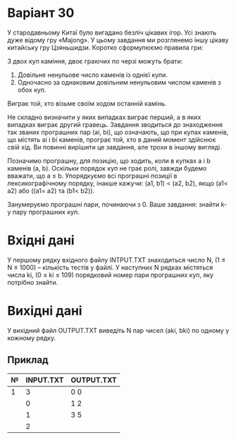 # Варіант 30

У стародавньому Китаї було вигадано безліч цікавих ігор. Усі знають дуже відому гру «Majong». У цьому завдання ми розглянемо іншу цікаву китайську гру Цзяньшидзи. Коротко сформулюємо правила гри:

З двох куп каміння, двоє граючих по черзі можуть брати:

1. Довільне ненульове число каменів із однієї купи.
2. Одночасно за однаковим довільним ненульовим числом каменів з обох куп.

Виграє той, хто візьме своїм ходом останній камінь.

Не складно визначити у яких випадках виграє перший, а в яких випадках виграє другий гравець. Завдання зводиться до знаходження так званих програшних пар (ai, bi), що означають, що при купах каменів, що містять ai і bi каменів, програє той, хто в даний момент здійснює свій хід. Ви повинні вирішити це завдання, але трохи в іншому вигляді.

Позначимо програшну, для позицію, що ходить, коли в купках a і b каменів (a, b). Оскільки порядок куп не грає ролі, завжди будемо вважати, що a ≤ b. Упорядкуємо всі програшні позиції в лексикографічному порядку, інакше кажучи:
(a1, b1) < (a2, b2), якщо (a1< a2) або ((a1= a2) та (b1< b2)).

Занумеруємо програшні пари, починаючи з 0. Ваше завдання: знайти k-у пару програшних куп.

# Вхідні дані

У першому рядку вхідного файлу INTPUT.TXT знаходиться число N, (1 ≤ N ≤ 1000) – кількість тестів у файлі. У наступних N рядках містяться числа ki, (0 ≤ ki ≤ 109) порядковий номер пари програшних куп, яку потрібно знайти.

# Вихідні дані

У вихідний файл OUTPUT.TXT виведіть N пар чисел (aki, bki) по одному у кожному рядку.

## Приклад

| №   | INPUT.TXT | OUTPUT.TXT |
| --- | --------- | ---------- |
| 1   | 3         | 0 0        |
|     | 0         | 1 2        |
|     | 1         | 3 5        |
|     | 2         |            |
